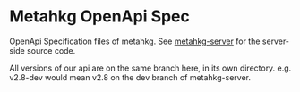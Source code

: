 # Metahkg OpenApi Spec

OpenApi Specification files of metahkg.
See [metahkg-server](https://gitlab.com/metahkg/metahkg-server) for the server-side source code.

All versions of our api are on the same branch here, in its own directory.
e.g. v2.8-dev would mean v2.8 on the dev branch of metahkg-server.

